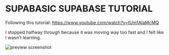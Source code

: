 # SUPABASIC SUPABASE TUTORIAL

Following this tutorial: https://www.youtube.com/watch?v=tUm1AlaMcMQ

I stopped halfway through because it was moving way too fast and I felt like I wasn't learning.

![preview screenshot](https://i.ibb.co/X5K7ZPr/Screenshot-2024-10-09-074158.png)
